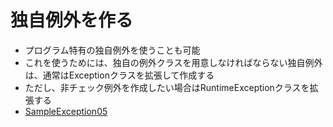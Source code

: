 # 独自例外を作る

* プログラム特有の独自例外を使うことも可能
* これを使うためには、独自の例外クラスを用意しなければならない独自例外は、通常はExceptionクラスを拡張して作成する
* ただし、非チェック例外を作成したい場合はRuntimeExceptionクラスを拡張する
* [SampleException05](SampleException05.txt)